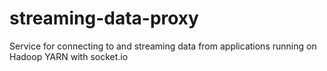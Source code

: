 # streaming-data-proxy

Service for connecting to and streaming data from applications running on Hadoop YARN with socket.io
